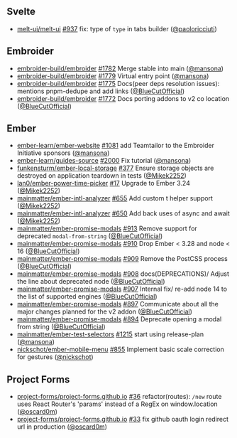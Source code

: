 ## Svelte

- [melt-ui/melt-ui] [#937](https://github.com/melt-ui/melt-ui/pull/937) fix: type of `type` in tabs builder ([@paoloricciuti])

## Embroider

- [embroider-build/embroider] [#1782](https://github.com/embroider-build/embroider/pull/1782) Merge stable into main ([@mansona])
- [embroider-build/embroider] [#1779](https://github.com/embroider-build/embroider/pull/1779) Virtual entry point ([@mansona])
- [embroider-build/embroider] [#1775](https://github.com/embroider-build/embroider/pull/1775) Docs(peer deps resolution issues): mentions pnpm-dedupe and add links ([@BlueCutOfficial])
- [embroider-build/embroider] [#1772](https://github.com/embroider-build/embroider/pull/1772) Docs porting addons to v2 co location ([@BlueCutOfficial])

## Ember

- [ember-learn/ember-website] [#1081](https://github.com/ember-learn/ember-website/pull/1081) add Teamtailor to the Embroider Initiative sponsors ([@mansona])
- [ember-learn/guides-source] [#2000](https://github.com/ember-learn/guides-source/pull/2000) Fix tutorial ([@mansona])
- [funkensturm/ember-local-storage] [#377](https://github.com/funkensturm/ember-local-storage/pull/377) Ensure storage objects are destroyed on application teardown in tests ([@Mikek2252])
- [lan0/ember-power-time-picker] [#17](https://github.com/lan0/ember-power-time-picker/pull/17) Upgrade to Ember 3.24 ([@Mikek2252])
- [mainmatter/ember-intl-analyzer] [#655](https://github.com/mainmatter/ember-intl-analyzer/pull/655) Add custom t helper support ([@Mikek2252])
- [mainmatter/ember-intl-analyzer] [#650](https://github.com/mainmatter/ember-intl-analyzer/pull/650) Add back uses of async and await ([@Mikek2252])
- [mainmatter/ember-promise-modals] [#913](https://github.com/mainmatter/ember-promise-modals/pull/913) Remove support for deprecated `modal-from-string` ([@BlueCutOfficial])
- [mainmatter/ember-promise-modals] [#910](https://github.com/mainmatter/ember-promise-modals/pull/910) Drop Ember < 3.28 and node < 16 ([@BlueCutOfficial])
- [mainmatter/ember-promise-modals] [#909](https://github.com/mainmatter/ember-promise-modals/pull/909) Remove the PostCSS process ([@BlueCutOfficial])
- [mainmatter/ember-promise-modals] [#908](https://github.com/mainmatter/ember-promise-modals/pull/908) docs(DEPRECATIONS)/ Adjust the line about deprecated node ([@BlueCutOfficial])
- [mainmatter/ember-promise-modals] [#907](https://github.com/mainmatter/ember-promise-modals/pull/907) Internal fix/ re-add node 14 to the list of supported engines ([@BlueCutOfficial])
- [mainmatter/ember-promise-modals] [#897](https://github.com/mainmatter/ember-promise-modals/pull/897) Communicate about all the major changes planned for the v2 addon ([@BlueCutOfficial])
- [mainmatter/ember-promise-modals] [#894](https://github.com/mainmatter/ember-promise-modals/pull/894) Deprecate opening a modal from string ([@BlueCutOfficial])
- [mainmatter/ember-test-selectors] [#1215](https://github.com/mainmatter/ember-test-selectors/pull/1215) start using release-plan ([@mansona])
- [nickschot/ember-mobile-menu] [#855](https://github.com/nickschot/ember-mobile-menu/pull/855) Implement basic scale correction for gestures ([@nickschot])

## Project Forms

- [project-forms/project-forms.github.io] [#36](https://github.com/project-forms/project-forms.github.io/pull/36) refactor(routes): `/new` route uses React Router's 'params' instead of a RegEx on window.location ([@oscard0m])
- [project-forms/project-forms.github.io] [#33](https://github.com/project-forms/project-forms.github.io/pull/33) fix github oauth login redirect url in production ([@oscard0m])

[@bluecutofficial]: https://github.com/BlueCutOfficial
[@mikek2252]: https://github.com/Mikek2252
[@mansona]: https://github.com/mansona
[@nickschot]: https://github.com/nickschot
[@oscard0m]: https://github.com/oscard0m
[@paoloricciuti]: https://github.com/paoloricciuti
[@pichfl]: https://github.com/pichfl
[ember-learn/ember-website]: https://github.com/ember-learn/ember-website
[ember-learn/guides-source]: https://github.com/ember-learn/guides-source
[embroider-build/embroider]: https://github.com/embroider-build/embroider
[funkensturm/ember-local-storage]: https://github.com/funkensturm/ember-local-storage
[lan0/ember-power-time-picker]: https://github.com/lan0/ember-power-time-picker
[mainmatter/ember-intl-analyzer]: https://github.com/mainmatter/ember-intl-analyzer
[mainmatter/ember-promise-modals]: https://github.com/mainmatter/ember-promise-modals
[mainmatter/ember-test-selectors]: https://github.com/mainmatter/ember-test-selectors
[melt-ui/melt-ui]: https://github.com/melt-ui/melt-ui
[nickschot/ember-mobile-menu]: https://github.com/nickschot/ember-mobile-menu
[project-forms/project-forms.github.io]: https://github.com/project-forms/project-forms.github.io
